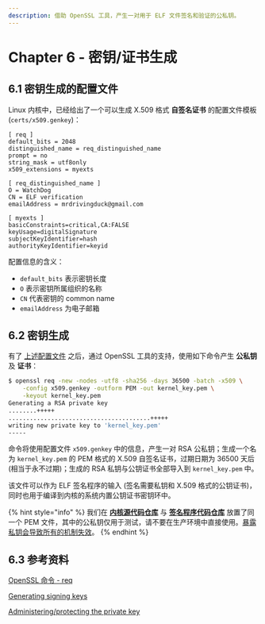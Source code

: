 ```yaml
---
description: 借助 OpenSSL 工具，产生一对用于 ELF 文件签名和验证的公私钥。
---
```


# Chapter 6 - 密钥/证书生成

## 6.1 密钥生成的配置文件

Linux 内核中，已经给出了一个可以生成 X.509 格式 **自签名证书** 的配置文件模板 \(`certs/x509.genkey`\)：

```text
[ req ]
default_bits = 2048
distinguished_name = req_distinguished_name
prompt = no
string_mask = utf8only
x509_extensions = myexts

[ req_distinguished_name ]
O = WatchDog
CN = ELF verification
emailAddress = mrdrivingduck@gmail.com

[ myexts ]
basicConstraints=critical,CA:FALSE
keyUsage=digitalSignature
subjectKeyIdentifier=hash
authorityKeyIdentifier=keyid
```

配置信息的含义：

* `default_bits` 表示密钥长度
* `O` 表示密钥所属组织的名称
* `CN` 代表密钥的 common name
* `emailAddress` 为电子邮箱

## 6.2 密钥生成

有了 [上述配置文件](chapter-6-key-generation.md#61-mi-yao-sheng-cheng-de-pei-zhi-wen-jian) 之后，通过 OpenSSL 工具的支持，使用如下命令产生 **公私钥** 及 **证书**：

```bash
$ openssl req -new -nodes -utf8 -sha256 -days 36500 -batch -x509 \
    -config x509.genkey -outform PEM -out kernel_key.pem \
    -keyout kernel_key.pem
Generating a RSA private key
........+++++
........................................+++++
writing new private key to 'kernel_key.pem'
-----
```

命令将使用配置文件 `x509.genkey` 中的信息，产生一对 RSA 公私钥；生成一个名为 `kernel_key.pem` 的 PEM 格式的 X.509 自签名证书，过期日期为 36500 天后 \(相当于永不过期\)；生成的 RSA 私钥与公钥证书全部导入到 `kernel_key.pem` 中。

该文件可以作为 ELF 签名程序的输入 \(签名需要私钥和 X.509 格式的公钥证书\)，同时也用于编译到内核的系统内置公钥证书密钥环中。

{% hint style="info" %}
我们在 [**内核源代码仓库**](https://github.com/mrdrivingduck/linux-kernel-elf-sig-verify) 与 [**签名程序代码仓库**](https://github.com/mrdrivingduck/linux-elf-binary-signer) 放置了同一个 PEM 文件，其中的公私钥仅用于测试，请不要在生产环境中直接使用。[暴露私钥会导致所有的机制失效](https://www.kernel.org/doc/html/v4.15/admin-guide/module-signing.html#administering-protecting-the-private-key)。
{% endhint %}

## 6.3 参考资料

[OpenSSL 命令 - req](https://www.iteye.com/blog/ctwen-2028630)

[Generating signing keys](https://www.kernel.org/doc/html/v4.15/admin-guide/module-signing.html#generating-signing-keys)

[Administering/protecting the private key](https://www.kernel.org/doc/html/v4.15/admin-guide/module-signing.html#administering-protecting-the-private-key)

